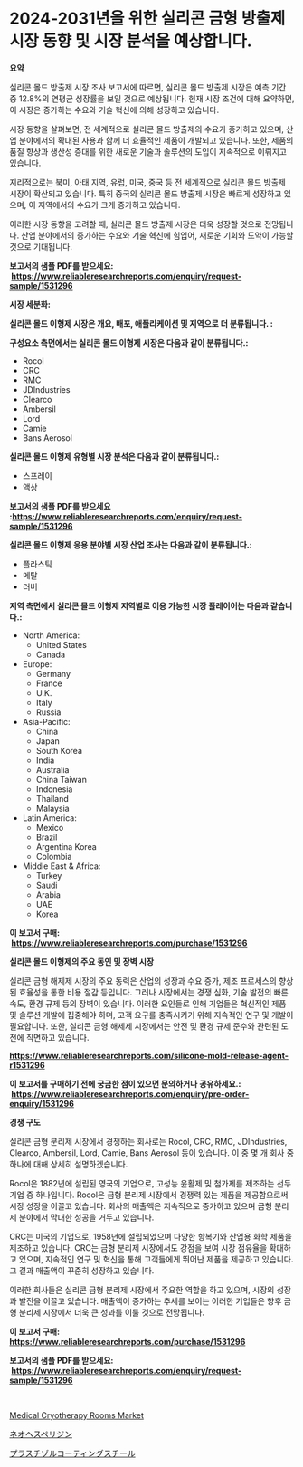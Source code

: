 <p><h1>2024-2031년을 위한 실리콘 금형 방출제 시장 동향 및 시장 분석을 예상합니다.</h1></p><p><strong>요약</strong></p>
<p><p>실리콘 몰드 방출제 시장 조사 보고서에 따르면, 실리콘 몰드 방출제 시장은 예측 기간 중 12.8%의 연평균 성장률을 보일 것으로 예상됩니다. 현재 시장 조건에 대해 요약하면, 이 시장은 증가하는 수요와 기술 혁신에 의해 성장하고 있습니다. </p><p>시장 동향을 살펴보면, 전 세계적으로 실리콘 몰드 방출제의 수요가 증가하고 있으며, 산업 분야에서의 확대된 사용과 함께 더 효율적인 제품이 개발되고 있습니다. 또한, 제품의 품질 향상과 생산성 증대를 위한 새로운 기술과 솔루션의 도입이 지속적으로 이뤄지고 있습니다.</p><p>지리적으로는 북미, 아태 지역, 유럽, 미국, 중국 등 전 세계적으로 실리콘 몰드 방출제 시장이 확산되고 있습니다. 특히 중국의 실리콘 몰드 방출제 시장은 빠르게 성장하고 있으며, 이 지역에서의 수요가 크게 증가하고 있습니다.</p><p>이러한 시장 동향을 고려할 때, 실리콘 몰드 방출제 시장은 더욱 성장할 것으로 전망됩니다. 산업 분야에서의 증가하는 수요와 기술 혁신에 힘입어, 새로운 기회와 도약이 가능할 것으로 기대됩니다.</p></p>
<p><strong>보고서의 샘플 PDF를 받으세요: &nbsp;<a href="https://www.reliableresearchreports.com/enquiry/request-sample/1531296">https://www.reliableresearchreports.com/enquiry/request-sample/1531296</a></strong></p>
<p><strong>시장 세분화:</strong></p>
<p><strong> 실리콘 몰드 이형제 시장은 개요, 배포, 애플리케이션 및 지역으로 더 분류됩니다. :</strong></p>
<p><strong>구성요소 측면에서는 실리콘 몰드 이형제 시장은 다음과 같이 분류됩니다.:</strong></p>
<p><ul><li>Rocol</li><li>CRC</li><li>RMC</li><li>JDIndustries</li><li>Clearco</li><li>Ambersil</li><li>Lord</li><li>Camie</li><li>Bans Aerosol</li></ul></p>
<p><strong> 실리콘 몰드 이형제 유형별 시장 분석은 다음과 같이 분류됩니다.:</strong></p>
<p><ul><li>스프레이</li><li>액상</li></ul></p>
<p><strong>보고서의 샘플 PDF를 받으세요 :<a href="https://www.reliableresearchreports.com/enquiry/request-sample/1531296">https://www.reliableresearchreports.com/enquiry/request-sample/1531296</a></strong></p>
<p><strong> 실리콘 몰드 이형제 응용 분야별 시장 산업 조사는 다음과 같이 분류됩니다.:</strong></p>
<p><ul><li>플라스틱</li><li>메탈</li><li>러버</li></ul></p>
<p><strong>지역 측면에서 실리콘 몰드 이형제 지역별로 이용 가능한 시장 플레이어는 다음과 같습니다.:</strong></p>
<p><ul>
    <li>
        North America:
        <ul>
            <li>United States</li>
            <li>Canada</li>
        </ul>
    </li>
    <li>
        Europe:
        <ul>
            <li>Germany</li>
            <li>France</li>
            <li>U.K.</li>
            <li>Italy</li>
            <li>Russia</li>
        </ul>
    </li>
    <li>
        Asia-Pacific:
        <ul>
            <li>China</li>
            <li>Japan</li>
            <li>South Korea</li>
            <li>India</li>
            <li>Australia</li>
            <li>China Taiwan</li>
            <li>Indonesia</li>
            <li>Thailand</li>
            <li>Malaysia</li>
        </ul>
    </li>
    <li>
        Latin America:
        <ul>
            <li>Mexico</li>
            <li>Brazil</li>
            <li>Argentina Korea</li>
            <li>Colombia</li>
        </ul>
    </li>
    <li>
        Middle East & Africa:
        <ul>
            <li>Turkey</li>
            <li>Saudi</li>
            <li>Arabia</li>
            <li>UAE</li>
            <li>Korea</li>
        </ul>
    </li>
    </ul></p>
<p><strong>이 보고서 구매: &nbsp;<a href="https://www.reliableresearchreports.com/purchase/1531296">https://www.reliableresearchreports.com/purchase/1531296</a></strong></p>
<p><strong>실리콘 몰드 이형제의 주요 동인 및 장벽 시장</strong></p>
<p><p>실리콘 금형 해제제 시장의 주요 동력은 산업의 성장과 수요 증가, 제조 프로세스의 향상된 효율성을 통한 비용 절감 등입니다. 그러나 시장에서는 경쟁 심화, 기술 발전의 빠른 속도, 환경 규제 등의 장벽이 있습니다. 이러한 요인들로 인해 기업들은 혁신적인 제품 및 솔루션 개발에 집중해야 하며, 고객 요구를 충족시키기 위해 지속적인 연구 및 개발이 필요합니다. 또한, 실리콘 금형 해제제 시장에서는 안전 및 환경 규제 준수와 관련된 도전에 직면하고 있습니다.</p></p>
<p><strong><a href="https://www.reliableresearchreports.com/silicone-mold-release-agent-r1531296">https://www.reliableresearchreports.com/silicone-mold-release-agent-r1531296</a></strong></p>
<p><strong>이 보고서를 구매하기 전에 궁금한 점이 있으면 문의하거나 공유하세요.: &nbsp;<a href="https://www.reliableresearchreports.com/enquiry/pre-order-enquiry/1531296">https://www.reliableresearchreports.com/enquiry/pre-order-enquiry/1531296</a></strong></p>
<p><strong>경쟁 구도</strong></p>
<p><p>실리콘 금형 분리제 시장에서 경쟁하는 회사로는 Rocol, CRC, RMC, JDIndustries, Clearco, Ambersil, Lord, Camie, Bans Aerosol 등이 있습니다. 이 중 몇 개 회사 중 하나에 대해 상세히 설명하겠습니다.</p><p>Rocol은 1882년에 설립된 영국의 기업으로, 고성능 윤활제 및 첨가제를 제조하는 선두 기업 중 하나입니다. Rocol은 금형 분리제 시장에서 경쟁력 있는 제품을 제공함으로써 시장 성장을 이끌고 있습니다. 회사의 매출액은 지속적으로 증가하고 있으며 금형 분리제 분야에서 막대한 성공을 거두고 있습니다.</p><p>CRC는 미국의 기업으로, 1958년에 설립되었으며 다양한 항복기와 산업용 화학 제품을 제조하고 있습니다. CRC는 금형 분리제 시장에서도 강점을 보여 시장 점유율을 확대하고 있으며, 지속적인 연구 및 혁신을 통해 고객들에게 뛰어난 제품을 제공하고 있습니다. 그 결과 매출액이 꾸준히 성장하고 있습니다.</p><p>이러한 회사들은 실리콘 금형 분리제 시장에서 주요한 역할을 하고 있으며, 시장의 성장과 발전을 이끌고 있습니다. 매출액이 증가하는 추세를 보이는 이러한 기업들은 향후 금형 분리제 시장에서 더욱 큰 성과를 이룰 것으로 전망됩니다.</p></p>
<p><strong>이 보고서 구매: &nbsp; <a href="https://www.reliableresearchreports.com/purchase/1531296">https://www.reliableresearchreports.com/purchase/1531296</a></strong></p>
<p><strong>보고서의 샘플 PDF를 받으세요: &nbsp;<a href="https://www.reliableresearchreports.com/enquiry/request-sample/1531296">https://www.reliableresearchreports.com/enquiry/request-sample/1531296</a></strong><strong></strong></p>
<p>&nbsp;</p>
<p><p><a href="https://github.com/NorbertYates/Market-Research-Report-List-4/blob/main/medical-cryotherapy-rooms-market.md">Medical Cryotherapy Rooms Market</a></p><p><a href="https://medium.com/@thomassandoval55/2024%E5%B9%B4%E3%81%8B%E3%82%892031%E5%B9%B4%E3%81%BE%E3%81%A7%E3%81%AE%E6%9C%9F%E9%96%93%E3%81%AE%E3%83%8D%E3%82%AA%E3%83%98%E3%82%B9%E3%83%9A%E3%83%AA%E3%82%B8%E3%83%B3%E5%B8%82%E5%A0%B4%E3%81%AE%E5%88%86%E6%9E%90%E3%81%A8%E4%BA%88%E6%B8%AC-37f508017c18">ネオヘスペリジン</a></p><p><a href="https://medium.com/@austinjames1907/%E3%83%97%E3%83%A9%E3%82%B9%E3%83%81%E3%82%BE%E3%83%BC%E3%83%AB%E3%82%B3%E3%83%BC%E3%83%86%E3%82%A3%E3%83%B3%E3%82%B0%E3%81%95%E3%82%8C%E3%81%9F%E9%8B%BC%E3%81%AE%E5%B8%82%E5%A0%B4%E5%8B%95%E5%90%91%E3%81%A8%E5%B8%82%E5%A0%B4%E5%88%86%E6%9E%90%E3%81%AF-2024%E5%B9%B4%E3%81%8B%E3%82%892031%E5%B9%B4%E3%81%BE%E3%81%A7%E3%81%AE%E4%BA%88%E6%B8%AC%E3%81%95%E3%82%8C%E3%81%A6%E3%81%84%E3%81%BE%E3%81%99-74d4454f5dae">プラスチゾルコーティングスチール</a></p></p>